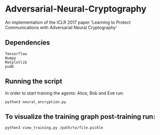 # Adversarial-Neural-Cryptography
An implementation of the ICLR 2017 paper 'Learning to Protect Communications with Adversarial Neural Cryptography'

## Dependencies
```
Tensorflow
Numpy
Matplotlib
pudb
```

## Running the script
In order to start training the agents: Alice, Bob and Eve run:
```
python3 neural_encryption.py
```

## To visualize the training graph post-training run:
```
python3 view_training.py /path/to/file.pickle
```
